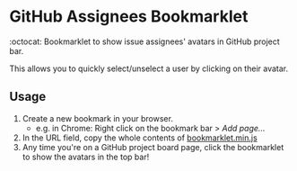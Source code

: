 # GitHub Assignees Bookmarklet

:octocat: Bookmarklet to show issue assignees' avatars in GitHub project bar.

This allows you to quickly select/unselect a user by clicking on their avatar.

## Usage

1. Create a new bookmark in your browser.
    * e.g. in Chrome: Right click on the bookmark bar > *Add page...*
2. In the URL field, copy the whole contents of [bookmarklet.min.js](./bookmarklet.min.js)
3. Any time you're on a GitHub project board page, click the bookmarklet to show the avatars in the top bar!
